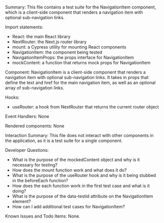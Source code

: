 Summary:
This file contains a test suite for the NavigationItem component, which is a client-side component that renders a navigation item with optional sub-navigation links.

Import statements:
- React: the main React library
- NextRouter: the Next.js router library
- mount: a Cypress utility for mounting React components
- NavigationItem: the component being tested
- NavigationItemProps: the props interface for NavigationItem
- mockContent: a function that returns mock props for NavigationItem

Component:
NavigationItem is a client-side component that renders a navigation item with optional sub-navigation links. It takes in props that define the text and href for the main navigation item, as well as an optional array of sub-navigation links.

Hooks:
- useRouter: a hook from NextRouter that returns the current router object

Event Handlers:
None

Rendered components:
None

Interaction Summary:
This file does not interact with other components in the application, as it is a test suite for a single component.

Developer Questions:
- What is the purpose of the mockedContent object and why is it necessary for testing?
- How does the mount function work and what does it do?
- What is the purpose of the useRouter hook and why is it being stubbed in the beforeEach function?
- How does the each function work in the first test case and what is it doing?
- What is the purpose of the data-testid attribute on the NavigationItem element?
- How can I add additional test cases for NavigationItem?

Known Issues and Todo Items:
None.